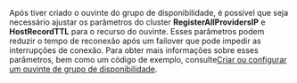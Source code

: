 Após tiver criado o ouvinte do grupo de disponibilidade, é possível que seja necessário ajustar os parâmetros do cluster **RegisterAllProvidersIP** e **HostRecordTTL** para o recurso do ouvinte. Esses parâmetros podem reduzir o tempo de reconexão após um failover que pode impedir as interrupções de conexão. Para obter mais informações sobre esses parâmetros, bem como um código de exemplo, consulte[Criar ou configurar um ouvinte de grupo de disponibilidade](https://msdn.microsoft.com/library/hh213080.aspx#MultiSubnetFailover).

<!---HONumber=Oct15_HO3-->